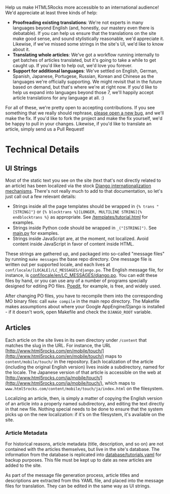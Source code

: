 Help us make HTML5Rocks more accessible to an international audience! We'd appreciate at least three kinds of help:

* **Proofreading existing translations**: We're not experts in many languages beyond English (and, honestly, our mastery even there is debatable). If you can help us ensure that the translations on the site make good sense, and sound stylistically reasonable, we'd appreciate it. Likewise, if we've missed some strings in the site's UI, we'd like to know about it.
* **Translating whole articles**: We've got a workflow running internally to get batches of articles translated, but it's going to take a while to get caught up. If you'd like to help out, we'd love you forever.
* **Support for additional languages**: We've settled on English, German, Spanish, Japanese, Portugese, Russian, Korean and Chinese as the languages we're officially supporting. We might revisit that in the future based on demand, but that's where we're at right now. If you'd like to help us expand into languages beyond those 7, we'll happily accept article translations for any language at all. :)

For all of these, we're pretty open to accepting contributions. If you see something that we really should rephrase, [please open a new bug](https://github.com/html5rocks/www.html5rocks.com/issues), and we'll make the fix. If you'd like to fork the project and make the fix yourself, we'd be happy to pull in your changes. Likewise, if you'd like to translate an article, simply send us a Pull Request!

# Technical Details
## UI Strings

Most of the static text you see on the site (text that's not directly related to an article) has been localized via the stock [Django internationalization mechanisms](https://docs.djangoproject.com/en/dev/topics/i18n/). There's not really much to add to that documentation, so let's just call out a few relevant details:

* Strings inside all the page templates should be wrapped in `{% trans "[STRING]"}` or `{% blocktrans %}[LONGER, MULTILINE STRING]{% endblocktrans %}` as appropriate. See [/templates/tutorial.html](../master/templates/tutorial.html) for examples.
* Strings inside Python code should be wrapped in `_("[STRING]")`. See [main.py](../master/main.py) for examples.
* Strings inside JavaScript are, at the moment, not localized. Avoid content inside JavaScript in favor of content inside HTML.

These strings are gathered up, and packaged into so-called "message files" by running `make messages` the base repo directory. One message file is written out per supported locale, and each lives at `conf/locale/[LOCALE]/LC_MESSAGES/django.po`. The English message file, for instance, is [conf/locale/en/LC_MESSAGES/django.po](../master/conf/locale/en/LC_MESSAGES/django.po). You can edit these files by hand, or you can use any of a number of programs specially designed for editing PO files. [Poedit](http://www.poedit.net/), for example, is free, and widely used.

After changing PO files, you have to recompile them into the corresponding MO binary files: call `make compile` in the main repo directory. The Makefile makes assumptions about where your Google AppEngine/Django is installed - if it doesn't work, open Makefile and check the `DJANGO_ROOT` variable.

## Articles

Each article on the site lives in its own directory under `/content` that matches the slug in the URL. For instance, the URL [http://www.html5rocks.com/en/mobile/touch/](http://www.html5rocks.com/en/mobile/touch/) maps to `content/mobile/touch/` in the repository. Each localization of the article (including the original English version) lives inside a subdirectory, named for the locale. The Japanese version of that article is accessible on the web at [http://www.html5rocks.com/ja/mobile/touch/](http://www.html5rocks.com/ja/mobile/touch/), which maps to `www.html5rocks.com/content/mobile/touch/ja/index.html` on the filesystem.

Localizing an article, then, is simply a matter of copying the English version of an article into a properly named subdirectory, and editing the text directly in that new file. Nothing special needs to be done to ensure that the system picks up on the new localization: if it's on the filesystem, it's available on the site.

### Article Metadata

For historical reasons, article metadata (title, description, and so on) are not contained with the articles themselves, but live in the site's database. The information from the database is replicated into [database/tutorials.yaml](../master/database/tutorials.yaml) for backup purposes. This file must be kept up to date as new articles are added to the site.

As part of the message file generation process, article titles and descriptions are extracted from this YAML file, and placed into the message files for translation. They can be edited in the same way as UI strings.

